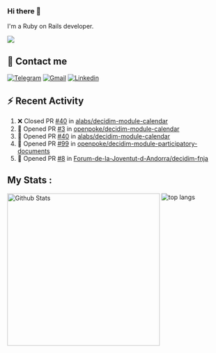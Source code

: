 ### Hi there 👋

I'm a Ruby on Rails developer.

<img src="https://komarev.com/ghpvc/?username=antopalidi&color=blueviolet">

## 📩 Contact me 
[![Telegram](https://img.shields.io/badge/Telegram-2CA5E0?style=for-the-badge&logo=telegram&logoColor=white)](https://t.me/anna_top)
[![Gmail](https://img.shields.io/badge/email-D14836?style=for-the-badge&logo=gmail&logoColor=white)](mailto:topalidisanna@gmail.com)
[![Linkedin](https://img.shields.io/badge/LinkedIn-0077B5?style=for-the-badge&logo=linkedin&logoColor=white)](https://www.linkedin.com/in/topalidi/)
<!-- [![Codewars](https://img.shields.io/badge/Codewars-B1361E?style=for-the-badge&logo=Codewars&logoColor=white)](https://www.codewars.com/users/antopalidi) -->

## :zap: Recent Activity

<!--START_SECTION:activity-->
1. ❌ Closed PR [#40](https://github.com/alabs/decidim-module-calendar/pull/40) in [alabs/decidim-module-calendar](https://github.com/alabs/decidim-module-calendar)
2. 💪 Opened PR [#3](https://github.com/openpoke/decidim-module-calendar/pull/3) in [openpoke/decidim-module-calendar](https://github.com/openpoke/decidim-module-calendar)
3. 💪 Opened PR [#40](https://github.com/alabs/decidim-module-calendar/pull/40) in [alabs/decidim-module-calendar](https://github.com/alabs/decidim-module-calendar)
4. 💪 Opened PR [#99](https://github.com/openpoke/decidim-module-participatory-documents/pull/99) in [openpoke/decidim-module-participatory-documents](https://github.com/openpoke/decidim-module-participatory-documents)
5. 💪 Opened PR [#8](https://github.com/Forum-de-la-Joventut-d-Andorra/decidim-fnja/pull/8) in [Forum-de-la-Joventut-d-Andorra/decidim-fnja](https://github.com/Forum-de-la-Joventut-d-Andorra/decidim-fnja)
<!--END_SECTION:activity-->

## My Stats :
<!--
<img alt="activity" src="https://streak-stats.demolab.com?user=antopalidi" />
-->
<div>
<img align="top" width="350px" alt="Github Stats" src="https://github-readme-stats-1-brown.vercel.app/api?username=antopalidi&count_private=true&show_icons=true&hide_border=true" />
<img align="top" alt="top langs" src="https://github-readme-stats-1-brown.vercel.app/api/top-langs/?username=antopalidi&layout=compact" />
 </div>
<!--
#### [My CV](https://antopalidi.github.io/my_cv/)
-->

<!--
**antopalidi/antopalidi** is a ✨ _special_ ✨ repository because its `README.md` (this file) appears on your GitHub profile.
-->
